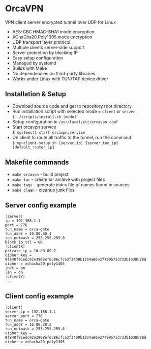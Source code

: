 # OrcaVPN
VPN client server encrypted tunnel over UDP for Linux

* AES-CBC HMAC-SHA1 mode encryption
* XChaCha20 Poly1305 mode encryption
* UDP transport layer protocol
* Multiple clients server-side support
* Server protection by blocking IP
* Easy setup configuration
* Managed by systemd
* Builds with Make
* No dependencies on third-party libraries
* Works under Linux with TUN/TAP device driver

## Installation & Setup

* Download source code and get to repository root directory
* Run installation script with selected mode = `client` or `server`  
  `$ ./scripts/install.sh [mode]`
* Setup configuration in `/usr/local/etc/orcavpn.conf`
* Start orcavpn service  
  `$ systemctl start orcavpn.service`
* On client to route all traffic to the tunnel, run the command  
  `$ vpnclient-setup.sh [server_ip] [server_tun_ip] [default_router_ip]`

## Makefile commands

* `make orcavpn` - build project
* `make tar` - create tar archive with project files
* `make tags` - generate index file of names found in sources
* `make clean` - cleanup junk files

## Server config example
```
[server]  
ip = 192.168.1.1  
port = 778  
tun_name = orca-gate  
tun_addr = 10.80.80.1  
tun_netmask = 255.255.255.0  
block_ip_ttl = 60  
[clientX]  
private_ip = 10.80.80.2  
cipher_key = 9f840f9cedc92e3968ef6c86cfc62f3400b1334a60e27799573d733b1038b28d  
cipher = xchacha20-poly1305  
inet = on  
lan = on  
[clientY]  
...
```

## Client config example
```
[client]  
server_ip = 192.168.1.1  
server_port = 778  
tun_name = orca-gate  
tun_addr = 10.80.80.2  
tun_netmask = 255.255.255.0  
cipher_key = 9f840f9cedc92e3968ef6c86cfc62f3400b1334a60e27799573d733b1038b28d  
cipher = xchacha20-poly1305
```
